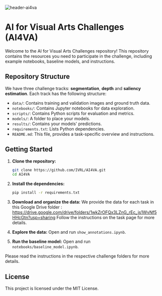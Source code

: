 
![header-ai4va](https://github.com/IVRL/AI4VA/assets/16324609/8fffabcf-72a0-4d08-9328-69798105a027)


# AI for Visual Arts Challenges (AI4VA)

Welcome to the AI for Visual Arts Challenges repository! This repository contains the resources you need to participate in the challenge, including example notebooks, baseline models, and instructions.

## Repository Structure

We have three challenge tracks: **segmentation**, **depth** and **saliency estimation**. Each track has the following structure:

- `data/`: Contains training and validation images and ground truth data.
- `notebooks/`: Contains Jupyter notebooks for data exploration.
- `scripts/`: Contains Python scripts for evaluation and metrics.
- `models/`: A folder to place your models.
- `results/`: Contains your models' predictions.
- `requirements.txt`: Lists Python dependencies.
- `README.md`: This file, provides a task-specific overview and instructions.

## Getting Started

1. **Clone the repository:**
    ```bash
    git clone https://github.com/IVRL/AI4VA.git
    cd AI4VA
    ```

2. **Install the dependencies:**
    ```bash
    pip install -r requirements.txt
    ```

3. **Download and organize the data:**
   We provide the data for each task in this Google Drive folder :  https://drive.google.com/drive/folders/1wkZrOFQx3LZnG_rEc_js1WvNf5HHcGtn?usp=sharing
   Follow the instructions on the task page for more details.
5. **Explore the data:**
    Open and run `show_annotations.ipynb`.

6. **Run the baseline model:**
    Open and run `notebooks/baseline_model.ipynb`.

Please read the instructions in the respective challenge folders for more details.

## License

This project is licensed under the MIT License.
